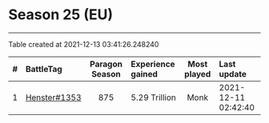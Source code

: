 # Season 25 (EU)

---
Table created at 2021-12-13 03:41:26.248240

| #  |                          BattleTag                           | Paragon Season | Experience gained | Most played |     Last update     |
| :- | :----------------------------------------------------------- | :------------: | :---------------- | :---------: | :------------------ |
| 1  | [Henster#1353](https://eu.diablo3.com/profile/Henster-1353/) |      875       | 5.29 Trillion     |    Monk     | 2021-12-11 02:42:40 |
